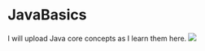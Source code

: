 # JavaBasics
I will upload Java core concepts as I learn them here.
<img src="https://media.istockphoto.com/vectors/fundamentals-banner-template-ribbon-label-sign-sticker-vector-id1307570882?b=1&k=20&m=1307570882&s=170667a&w=0&h=LKSC5r9CgCOfPC8NovL0GShlCLfEedHzbpNtwv2B8N8=">
